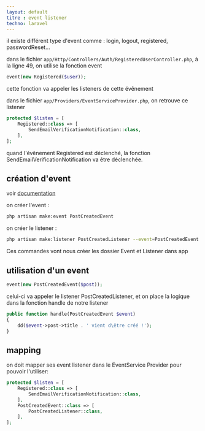```yaml
---
layout: default
titre : event listener
techno: laravel
---
```


il existe différent type d'event comme : login, logout, registered, passwordReset...

dans le fichier `app/Http/Controllers/Auth/RegisteredUserController.php`, à la ligne 49, on utilise la fonction event
```php
event(new Registered($user));
```

cette fonction va appeler les listeners de cette évênement

dans le fichier `app/Providers/EventServiceProvider.php`, on retrouve ce listener
```php
protected $listen = [
    Registered::class => [
        SendEmailVerificationNotification::class,
    ],
];
```
quand l'évênement Registered est déclenché, la fonction SendEmailVerificationNotification va être déclenchée.

## création d'event

voir [documentation](https://laravel.com/docs/9.x/events#generating-events-and-listeners)

on créer l'event :
```bash
php artisan make:event PostCreatedEvent
```

on créer le listener :
```bash
php artisan make:listener PostCreatedListener --event=PostCreatedEvent
```

Ces commandes vont nous créer les dossier Event et Listener dans app


## utilisation d'un event
```php
event(new PostCreatedEvent($post));
```

celui-ci va appeler le listener PostCreatedListener, et on place la logique dans la fonction handle de notre listener
```php
public function handle(PostCreatedEvent $event)
{
    dd($event->post->title . ' vient d\être créé !');
}
```

## mapping
on doit mapper ses event listener dans le EventService Provider pour pouvoir l'utiliser:
```php
protected $listen = [
    Registered::class => [
        SendEmailVerificationNotification::class,
    ],
    PostCreatedEvent::class => [
        PostCreatedListener::class,
    ],
];
```